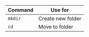 | Command | Use for |
| --- | --- |
| `mkdir` <folder-name> | Create new folder |
| `cd` <folder-name> | Move to folder |
